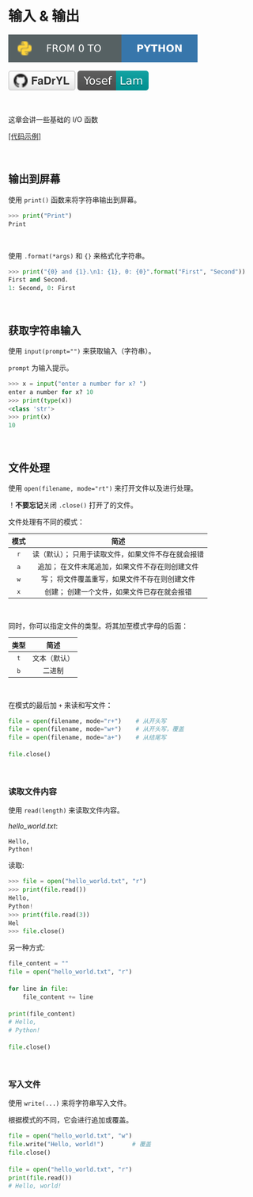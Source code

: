 # 输入 & 输出
[![Project link](../../../res/badges_project.svg)](https://github.com/FaDrYL/From0ToPython) 

[![Github link](../../../res/badges_github.svg)](https://github.com/FaDrYL)
[![Website link](../../../res/badges_website.svg)](https://www.fadryl.com/)

<br/>

这章会讲一些基础的 I/O 函数

[[代码示例]](Input_Output_sample.py)

<br/>

## 输出到屏幕
使用 `print()` 函数来将字符串输出到屏幕。

```Python
>>> print("Print")
Print
```

<br/>

使用 `.format(*args)` 和 `{}` 来格式化字符串。

```Python
>>> print("{0} and {1}.\n1: {1}, 0: {0}".format("First", "Second"))
First and Second.
1: Second, 0: First
```

<br/>

## 获取字符串输入
使用 `input(prompt="")` 来获取输入（字符串）。

`prompt` 为输入提示。

```Python
>>> x = input("enter a number for x? ")
enter a number for x? 10
>>> print(type(x))
<class 'str'>
>>> print(x)
10
```

<br/>

## 文件处理
使用 `open(filename, mode="rt")` 来打开文件以及进行处理。

！**不要忘记**关闭 `.close()` 打开了的文件。

文件处理有不同的模式：

| 模式 | 简述 |
|:---:|:---:|
| `r` | 读（默认）； 只用于读取文件，如果文件不存在就会报错 |
| `a` | 追加； 在文件末尾追加，如果文件不存在则创建文件 |
| `w` | 写； 将文件覆盖重写，如果文件不存在则创建文件 |
| `x` | 创建； 创建一个文件，如果文件已存在就会报错 |

<br/>

同时，你可以指定文件的类型。将其加至模式字母的后面：

| 类型 | 简述 |
|:---:|:---:|
| `t` | 文本（默认） |
| `b` | 二进制 |

<br/>

在模式的最后加 `+` 来读和写文件：

```Python
file = open(filename, mode="r+")    # 从开头写
file = open(filename, mode="w+")    # 从开头写，覆盖
file = open(filename, mode="a+")    # 从结尾写

file.close()
```

<br/>

### 读取文件内容
使用 `read(length)` 来读取文件内容。

*hello_world.txt*:

```
Hello, 
Python!
```

读取:

```Python
>>> file = open("hello_world.txt", "r")
>>> print(file.read())
Hello, 
Python!
>>> print(file.read(3))
Hel
>>> file.close()
```

另一种方式:

```Python
file_content = ""
file = open("hello_world.txt", "r")

for line in file:
    file_content += line

print(file_content)
# Hello,
# Python!

file.close()
```

<br/>

### 写入文件
使用 `write(...)` 来将字符串写入文件。

根据模式的不同，它会进行追加或覆盖。

```Python
file = open("hello_world.txt", "w")
file.write("Hello, world!")        # 覆盖
file.close()

file = open("hello_world.txt", "r")
print(file.read())
# Hello, world!
```


